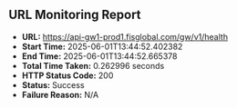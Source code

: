 ## URL Monitoring Report

- **URL:** https://api-gw1-prod1.fisglobal.com/gw/v1/health
- **Start Time:** 2025-06-01T13:44:52.402382
- **End Time:** 2025-06-01T13:44:52.665378
- **Total Time Taken:** 0.262996 seconds
- **HTTP Status Code:** 200
- **Status:** Success
- **Failure Reason:** N/A
